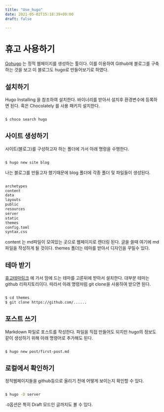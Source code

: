```yaml
---
title: "Use_hugo"
date: 2021-05-02T15:18:39+09:00
draft: false

---
```


# 휴고 사용하기

[Gohugo](https://gohugo.io/) 는 정적 웹페이지를 생성하는 툴이다.
이를 이용하여 Github에 블로그를 구축하는 것을 보고 
이 블로그도 hugo로 만들어보기로 하였다.

## 설치하기

Hugo Installing 을 참조하여 설치한다.
바이너리를 받아서 설치후 환경변수에 등록하면 된다.
혹은 Chocolately 를 사용 패키지 설치한다.

```sh

$ choco search hugo

```

## 사이트 생성하기

사이트(블로그)를 구성하고자 하는 폴더에 가서 아래 명령을 수행한다.

```sh

$ hugo new site blog

```
나는 블로그를 만들고자 했기때문에 blog 폴더에 각종
폴더 및 파일들이 생성된다.

```txt

archetypes
content
data
layouts
public
resources
server
static
themes
config.toml
syntax.css

```

content 는 md파일이 모여있는 곳으로 
웹페이지로 렌더링 된다. 글을 쓸때 여기에 md파일을 작성하게 
될 것이다.
themes 폴더는  테마를 받아서 디자인을 꾸밀수 있다.


## 테마 받기

[휴고테마링크](https://themes.gohugo.io/) 에 가서
맘에 드는 테마를 고른뒤에 받아서 설치한다.
대부분 테마는 github 리파지토리이다. 따라서
아래 명령처럼 git clone을 사용하여 받으면 된다.

```sh

$ cd themes
$ git clone https://github.com/......

```


## 포스트 쓰기

Markdown 파일로 포스트를 작성한다. 
파일을 직접 만들어도 되지만 hugo의 정보도 같이 생성하기
위해 아래 명령어로 추가해도 된다.

```sh

$ hugo new post/first-post.md

```

## 로컬에서 확인하기

정적웹페이지들을 github등으로 올리기 전에
어떻게 보이는지 확인할 수 있다. 

```sh

$ hugo -D server

```

`-D`옵션은 특히 Draft 모드인 글까지도 볼 수 있다.




